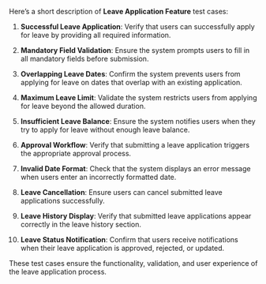 Here’s a short description of **Leave Application Feature** test cases:

1. **Successful Leave Application**: Verify that users can successfully apply for leave by providing all required information.

2. **Mandatory Field Validation**: Ensure the system prompts users to fill in all mandatory fields before submission.

3. **Overlapping Leave Dates**: Confirm the system prevents users from applying for leave on dates that overlap with an existing application.

4. **Maximum Leave Limit**: Validate the system restricts users from applying for leave beyond the allowed duration.

5. **Insufficient Leave Balance**: Ensure the system notifies users when they try to apply for leave without enough leave balance.

6. **Approval Workflow**: Verify that submitting a leave application triggers the appropriate approval process.

7. **Invalid Date Format**: Check that the system displays an error message when users enter an incorrectly formatted date.

8. **Leave Cancellation**: Ensure users can cancel submitted leave applications successfully.

9. **Leave History Display**: Verify that submitted leave applications appear correctly in the leave history section.

10. **Leave Status Notification**: Confirm that users receive notifications when their leave application is approved, rejected, or updated.

These test cases ensure the functionality, validation, and user experience of the leave application process.
